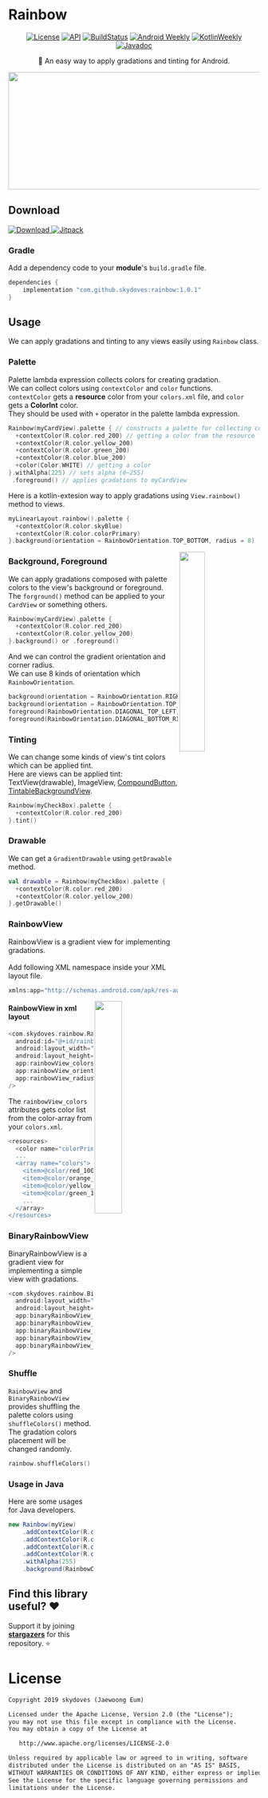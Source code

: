 # Rainbow

<p align="center">
  <a href="https://opensource.org/licenses/Apache-2.0"><img alt="License" src="https://img.shields.io/badge/License-Apache%202.0-blue.svg"/></a>
  <a href="https://android-arsenal.com/api?level=16"><img alt="API" src="https://img.shields.io/badge/API-16%2B-brightgreen.svg?style=flat"/></a>
  <a href="https://travis-ci.org/skydoves/Rainbow"><img alt="BuildStatus" src="https://travis-ci.org/skydoves/Rainbow.svg?branch=master"/></a>
   <a href="https://androidweekly.net/issues/issue-398"><img alt="Android Weekly" src="https://img.shields.io/badge/Android%20Weekly-%23398-orange"/></a>
  <a href="https://us12.campaign-archive.com/?u=f39692e245b94f7fb693b6d82&id=febdf46615"><img alt="KotlinWeekly" src="https://img.shields.io/badge/KotlinWeekly-%23165-4E71E6"/></a>
  <a href="https://skydoves.github.io/libraries/rainbow/javadoc/rainbow/com.skydoves.rainbow/index.html"><img alt="Javadoc" src="https://img.shields.io/badge/Javadoc-Rainbow-yellow"/></a>
</p>

<p align="center">
🌈 An easy way to apply gradations and tinting for Android.
</p>

<p align="center">
<img src="https://user-images.githubusercontent.com/24237865/63633474-2a597800-c684-11e9-8aa3-db99575c73e0.png" width="694" height="235"/>
</p>

## Download
[![Download](https://api.bintray.com/packages/devmagician/maven/rainbow/images/download.svg) ](https://bintray.com/devmagician/maven/rainbow/_latestVersion)
[![Jitpack](https://jitpack.io/v/skydoves/Rainbow.svg)](https://jitpack.io/#skydoves/Rainbow)
### Gradle
Add a dependency code to your **module**'s `build.gradle` file.
```gradle
dependencies {
    implementation "com.github.skydoves:rainbow:1.0.1"
}
```

## Usage
We can apply gradations and tinting to any views easily using `Rainbow` class.

### Palette
Palette lambda expression collects colors for creating gradation.<br>
We can collect colors using `contextColor` and `color` functions.<br>
`contextColor` gets a __resource__ color from your `colors.xml` file, and `color` gets a __ColorInt__ color.<br>
They should be used with `+` operator in the palette lambda expression.

```kotlin
Rainbow(myCardView).palette { // constructs a palette for collecting colors.
  +contextColor(R.color.red_200) // getting a color from the resource
  +contextColor(R.color.yellow_200)
  +contextColor(R.color.green_200)
  +contextColor(R.color.blue_200)
  +color(Color.WHITE) // getting a color
}.withAlpha(225) // sets alpha (0~255)
 .foreground() // applies gradations to myCardView
```

Here is a kotlin-extesion way to apply gradations using `View.rainbow()` method to views.

```kotlin
myLinearLayout.rainbow().palette {
  +contextColor(R.color.skyBlue)
  +contextColor(R.color.colorPrimary)
}.background(orientation = RainbowOrientation.TOP_BOTTOM, radius = 8)
```

<img src="https://user-images.githubusercontent.com/24237865/63633706-6c37ed80-c687-11e9-9316-b29530c7f1a8.jpg" align="right" width="32%"/>

### Background, Foreground
We can apply gradations composed with palette colors to the view's background or foreground.<br>
The `forground()` method can be applied to your `CardView` or something others.

```kotlin
Rainbow(myCardView).palette {
  +contextColor(R.color.red_200)
  +contextColor(R.color.yellow_200)
}.background() or .foreground()
```

And we can control the gradient orientation and corner radius. <br>
We can use 8 kinds of orientation which `RainbowOrientation`.
```kotlin
background(orientation = RainbowOrientation.RIGHT_LEFT, radius = 8)
background(orientation = RainbowOrientation.TOP_BOTTOM, radius = 8)
foreground(RainbowOrientation.DIAGONAL_TOP_LEFT, 8)
foreground(RainbowOrientation.DIAGONAL_BOTTOM_RIGHT, 8)
```

### Tinting
We can change some kinds of view's tint colors which can be applied tint.<br>
Here are views can be applied tint: TextView(drawable), ImageView, [CompoundButton](https://developer.android.com/reference/android/widget/CompoundButton), [TintableBackgroundView](https://developer.android.com/reference/androidx/core/view/TintableBackgroundView).

```kotlin
Rainbow(myCheckBox).palette {
  +contextColor(R.color.red_200)
}.tint()
```

### Drawable
We can get a `GradientDrawable` using `getDrawable` method. <br>

```kotlin
val drawable = Rainbow(myCheckBox).palette {
  +contextColor(R.color.red_200)
  +contextColor(R.color.yellow_200)
}.getDrawable()
```

### RainbowView
RainbowView is a gradient view for implementing gradations. <br><br>
Add following XML namespace inside your XML layout file.

```gradle
xmlns:app="http://schemas.android.com/apk/res-auto"
```

<img src="https://user-images.githubusercontent.com/24237865/63634479-f8e7a900-c691-11e9-99b7-c40651a593f0.gif" align="right" width="33%"/>

#### RainbowView in xml layout
```gradle
<com.skydoves.rainbow.RainbowView
  android:id="@+id/rainbow"
  android:layout_width="match_parent"
  android:layout_height="match_parent"
  app:rainbowView_colors="@array/colors" // colors for gradient.
  app:rainbowView_orientation="left_right" // gradient orientation.
  app:rainbowView_radius="12dp" // corner radius.
/>
```

The `rainbowView_colors` attributes gets color list from the color-array from your `colors.xml`.

```gradle
<resources>
  <color name="colorPrimary">#C51162</color>
  ...
  <array name="colors">
    <item>@color/red_100</item>
    <item>@color/orange_100</item>
    <item>@color/yellow_100</item>
    <item>@color/green_100</item>
    ...
  </array>
</resources>
```

### BinaryRainbowView
BinaryRainbowView is a gradient view for implementing a simple view with gradations.

```gradle
<com.skydoves.rainbow.BinaryRainbowView
  android:layout_width="match_parent"
  android:layout_height="80dp"
  app:binaryRainbowView_startColor="@color/md_green_100" // starting color of the gradient.
  app:binaryRainbowView_centerColor="@color/white" // center color of the gradient.
  app:binaryRainbowView_endColor="@color/skyBlue" // end color of the gradient.
  app:binaryRainbowView_orientation="bottom_top" // gradient orientation.
  app:binaryRainbowView_radius="12dp" // corner radius
/>
```

### Shuffle
`RainbowView` and `BinaryRainbowView` provides shuffling the palette colors using `shuffleColors()` method. The gradation colors placement will be changed randomly.
```kotlin
rainbow.shuffleColors()
```

### Usage in Java
Here are some usages for Java developers.

```java
new Rainbow(myView)
    .addContextColor(R.color.red_100)
    .addContextColor(R.color.orange_100)
    .addContextColor(R.color.yellow_100)
    .addContextColor(R.color.green_100)
    .withAlpha(255)
    .background(RainbowOrientation.RIGHT_LEFT, 8);
```

## Find this library useful? :heart:
Support it by joining __[stargazers](https://github.com/skydoves/Rainbow/stargazers)__ for this repository. :star:

# License
```xml
Copyright 2019 skydoves (Jaewoong Eum)

Licensed under the Apache License, Version 2.0 (the "License");
you may not use this file except in compliance with the License.
You may obtain a copy of the License at

   http://www.apache.org/licenses/LICENSE-2.0

Unless required by applicable law or agreed to in writing, software
distributed under the License is distributed on an "AS IS" BASIS,
WITHOUT WARRANTIES OR CONDITIONS OF ANY KIND, either express or implied.
See the License for the specific language governing permissions and
limitations under the License.
